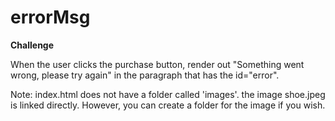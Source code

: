 # errorMsg

**Challenge**

When the user clicks the purchase button, render out "Something went wrong, please try again" in the paragraph that has the id="error".

Note: index.html does not have a folder called 'images'. the image shoe.jpeg is linked directly. However, you can create a folder for the image if you wish. 
